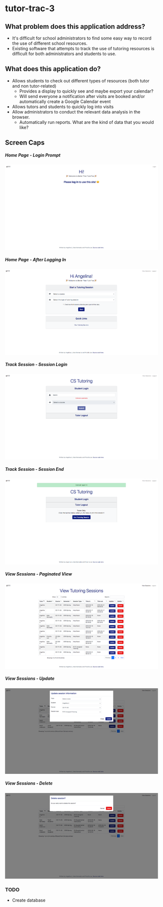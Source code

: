 # tutor-trac-3

## What problem does this application address?
* It's difficult for school administrators to find some easy way to record the
  use of different school resources.
* Existing software that attempts to track the use of tutoring resources is
  difficult for both administrators and students to use.

## What does this application do?
* Allows students to check out different types of resources (both tutor and non
  tutor-related)
    * Provides a display to quickly see and maybe export your calendar?
    * Will send everyone a notification after visits are booked and/or
      automatically create a Google Calendar event
* Allows tutors and students to quickly log into visits
* Allow administrators to conduct the relevant data analysis in the browser.
    * Automatically run reports. What are the kind of data that you would like?

## Screen Caps

##### Home Page - Login Prompt
![home page - login](images/login.png)

##### Home Page - After Logging In
![home page - after logging in](images/home_page.png)

##### Track Session - Session Login
![track session - session login](images/session_login.png)

##### Track Session - Session End
![track session - session end](images/session_end.png)

##### View Sessions - Paginated View
![view sessions - paginated view](images/paginated_view.png)

##### View Sessions - Update
![view sessions - update](images/update.png)

##### View Sessions - Delete
![view sessions - delete](images/delete.png)

### TODO
* Create database
